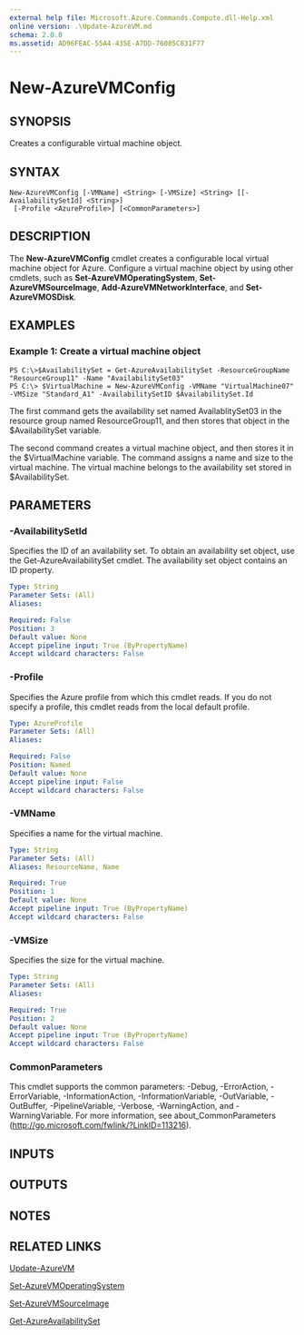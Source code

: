 ```yaml
---
external help file: Microsoft.Azure.Commands.Compute.dll-Help.xml
online version: .\Update-AzureVM.md
schema: 2.0.0
ms.assetid: AD96FEAC-55A4-435E-A7DD-76085C831F77
---
```


# New-AzureVMConfig

## SYNOPSIS
Creates a configurable virtual machine object.

## SYNTAX

```
New-AzureVMConfig [-VMName] <String> [-VMSize] <String> [[-AvailabilitySetId] <String>]
 [-Profile <AzureProfile>] [<CommonParameters>]
```

## DESCRIPTION
The **New-AzureVMConfig** cmdlet creates a configurable local virtual machine object for Azure.
Configure a virtual machine object by using other cmdlets, such as **Set-AzureVMOperatingSystem**, **Set-AzureVMSourceImage**, **Add-AzureVMNetworkInterface**, and **Set-AzureVMOSDisk**.

## EXAMPLES

### Example 1: Create a virtual machine object
```
PS C:\>$AvailabilitySet = Get-AzureAvailabilitySet -ResourceGroupName "ResourceGroup11" -Name "AvailabilitySet03"
PS C:\> $VirtualMachine = New-AzureVMConfig -VMName "VirtualMachine07" -VMSize "Standard_A1" -AvailabilitySetID $AvailabilitySet.Id
```

The first command gets the availability set named AvailablitySet03 in the resource group named ResourceGroup11, and then stores that object in the $AvailabilitySet variable.

The second command creates a virtual machine object, and then stores it in the $VirtualMachine variable.
The command assigns a name and size to the virtual machine.
The virtual machine belongs to the availability set stored in $AvailabilitySet.

## PARAMETERS

### -AvailabilitySetId
Specifies the ID of an availability set. To obtain an availability set object, use the Get-AzureAvailabilitySet cmdlet. The availability set object contains an ID property.

```yaml
Type: String
Parameter Sets: (All)
Aliases: 

Required: False
Position: 3
Default value: None
Accept pipeline input: True (ByPropertyName)
Accept wildcard characters: False
```

### -Profile
Specifies the Azure profile from which this cmdlet reads.
If you do not specify a profile, this cmdlet reads from the local default profile.

```yaml
Type: AzureProfile
Parameter Sets: (All)
Aliases: 

Required: False
Position: Named
Default value: None
Accept pipeline input: False
Accept wildcard characters: False
```

### -VMName
Specifies a name for the virtual machine.

```yaml
Type: String
Parameter Sets: (All)
Aliases: ResourceName, Name

Required: True
Position: 1
Default value: None
Accept pipeline input: True (ByPropertyName)
Accept wildcard characters: False
```

### -VMSize
Specifies the size for the virtual machine.

```yaml
Type: String
Parameter Sets: (All)
Aliases: 

Required: True
Position: 2
Default value: None
Accept pipeline input: True (ByPropertyName)
Accept wildcard characters: False
```

### CommonParameters
This cmdlet supports the common parameters: -Debug, -ErrorAction, -ErrorVariable, -InformationAction, -InformationVariable, -OutVariable, -OutBuffer, -PipelineVariable, -Verbose, -WarningAction, and -WarningVariable. For more information, see about_CommonParameters (http://go.microsoft.com/fwlink/?LinkID=113216).

## INPUTS

## OUTPUTS

## NOTES

## RELATED LINKS

[Update-AzureVM](./Update-AzureVM.md)

[Set-AzureVMOperatingSystem](./Set-AzureVMOperatingSystem.md)

[Set-AzureVMSourceImage](./Set-AzureVMSourceImage.md)

[Get-AzureAvailabilitySet](./Get-AzureAvailabilitySet.md)


